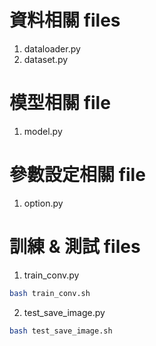 # 資料相關 files
1. dataloader.py
2. dataset.py

# 模型相關 file
1. model.py

# 參數設定相關 file
1. option.py

# 訓練 & 測試 files
1. train_conv.py
```bash
bash train_conv.sh
```
2. test_save_image.py
```bash
bash test_save_image.sh
```


